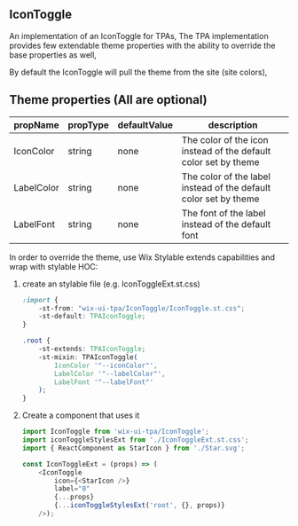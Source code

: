 ## IconToggle
An implementation of an IconToggle for TPAs,
The TPA implementation provides few extendable theme properties with the ability to override the base properties as well,

By default the IconToggle will pull the theme from the site (site colors),

## Theme properties (All are optional)

| propName   | propType | defaultValue | description |
|------------|----------|--------------|-------------|
| IconColor  | string   | none | The color of the icon instead of the default color set by theme |
| LabelColor  | string   | none | The color of the label instead of the default color set by theme |
| LabelFont  | string   | none | The font of the label instead of the default font |

In order to override the theme, use Wix Stylable extends capabilities and wrap with stylable HOC:

1. create an stylable file (e.g. IconToggleExt.st.css)
    ``` css
    :import {
        -st-from: "wix-ui-tpa/IconToggle/IconToggle.st.css";
        -st-default: TPAIconToggle;
    }
    
    .root {
        -st-extends: TPAIconToggle;
        -st-mixin: TPAIconToggle(
            IconColor '"--iconColor"',
            LabelColor '"--labelColor"',
            LabelFont '"--labelFont"'
        );
    }

    ```

2. Create a component that uses it
    ``` javascript
    import IconToggle from 'wix-ui-tpa/IconToggle';
    import iconToggleStylesExt from './IconToggleExt.st.css';
    import { ReactComponent as StarIcon } from './Star.svg';

    const IconToggleExt = (props) => (
        <IconToggle 
            icon={<StarIcon />} 
            label="0"
            {...props}
            {...iconToggleStylesExt('root', {}, props)}
        />);
    ```
